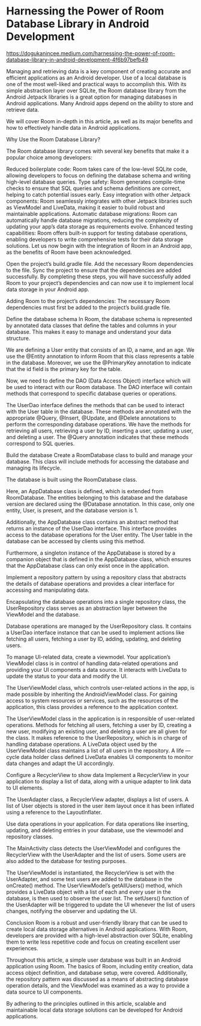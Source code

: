 # Harnessing the Power of Room Database Library in Android Development

https://dogukanincee.medium.com/harnessing-the-power-of-room-database-library-in-android-development-4f6b97befb49

Managing and retrieving data is a key component of creating accurate and efficient applications as an Android developer. Use of a local database is one of the most well-liked and practical ways to accomplish this. With its simple abstraction layer over SQLite, the Room database library from the Android Jetpack libraries is a great option for managing databases in Android applications. Many Android apps depend on the ability to store and retrieve data.

We will cover Room in-depth in this article, as well as its major benefits and how to effectively handle data in Android applications.

Why Use the Room Database Library?

The Room database library comes with several key benefits that make it a popular choice among developers:

Reduced boilerplate code: Room takes care of the low-level SQLite code, allowing developers to focus on defining the database schema and writing high-level database queries.
Type safety: Room generates compile-time checks to ensure that SQL queries and schema definitions are correct, helping to catch potential issues early.
Easy integration with other Jetpack components: Room seamlessly integrates with other Jetpack libraries such as ViewModel and LiveData, making it easier to build robust and maintainable applications.
Automatic database migrations: Room can automatically handle database migrations, reducing the complexity of updating your app’s data storage as requirements evolve.
Enhanced testing capabilities: Room offers built-in support for testing database operations, enabling developers to write comprehensive tests for their data storage solutions.
Let us now begin with the integration of Room in an Android app, as the benefits of Room have been acknowledged.

Open the project’s build.gradle file.
Add the necessary Room dependencies to the file.
Sync the project to ensure that the dependencies are added successfully.
By completing these steps, you will have successfully added Room to your project’s dependencies and can now use it to implement local data storage in your Android app.

Adding Room to the project’s dependencies: The necessary Room dependencies must first be added to the project’s build.gradle file.

Define the database schema In Room, the database schema is represented by annotated data classes that define the tables and columns in your database. This makes it easy to manage and understand your data structure.

We are defining a User entity that consists of an ID, a name, and an age. We use the @Entity annotation to inform Room that this class represents a table in the database. Moreover, we use the @PrimaryKey annotation to indicate that the id field is the primary key for the table.

Now, we need to define the DAO (Data Access Object) interface which will be used to interact with our Room database. The DAO interface will contain methods that correspond to specific database queries or operations.

The UserDao interface defines the methods that can be used to interact with the User table in the database. These methods are annotated with the appropriate @Query, @Insert, @Update, and @Delete annotations to perform the corresponding database operations. We have the methods for retrieving all users, retrieving a user by ID, inserting a user, updating a user, and deleting a user. The @Query annotation indicates that these methods correspond to SQL queries.

Build the database Create a RoomDatabase class to build and manage your database. This class will include methods for accessing the database and managing its lifecycle.

The database is built using the RoomDatabase class.

Here, an AppDatabase class is defined, which is extended from RoomDatabase. The entities belonging to this database and the database version are declared using the @Database annotation. In this case, only one entity, User, is present, and the database version is 1.

Additionally, the AppDatabase class contains an abstract method that returns an instance of the UserDao interface. This interface provides access to the database operations for the User entity. The User table in the database can be accessed by clients using this method.

Furthermore, a singleton instance of the AppDatabase is stored by a companion object that is defined in the AppDatabase class, which ensures that the AppDatabase class can only exist once in the application.

Implement a repository pattern by using a repository class that abstracts the details of database operations and provides a clear interface for accessing and manipulating data.

Encapsulating the database operations into a single repository class, the UserRepository class serves as an abstraction layer between the ViewModel and the database.

Database operations are managed by the UserRepository class. It contains a UserDao interface instance that can be used to implement actions like fetching all users, fetching a user by ID, adding, updating, and deleting users.

To manage UI-related data, create a viewmodel. Your application’s ViewModel class is in control of handling data-related operations and providing your UI components a data source. It interacts with LiveData to update the status to your data and modify the UI.

The UserViewModel class, which controls user-related actions in the app, is made possible by inheriting the AndroidViewModel class. For gaining access to system resources or services, such as the resources of the application, this class provides a reference to the application context.

The UserViewModel class in the application is in responsible of user-related operations. Methods for fetching all users, fetching a user by ID, creating a new user, modifying an existing user, and deleting a user are all given for the class. It makes reference to the UserRepository, which is in charge of handling database operations. A LiveData object used by the UserViewModel class maintains a list of all users in the repository. A life — cycle data holder class defined LiveData enables Ui components to monitor data changes and adapt the UI accordingly.

Configure a RecyclerView to show data Implement a RecyclerView in your application to display a list of data, along with a unique adapter to link data to UI elements.

The UserAdapter class, a RecyclerView adapter, displays a list of users. A list of User objects is stored in the user item layout once it has been inflated using a reference to the LayoutInflater.

Use data operations in your application. For data operations like inserting, updating, and deleting entries in your database, use the viewmodel and repository classes.

The MainActivity class detects the UserViewModel and configures the RecyclerView with the UserAdapter and the list of users. Some users are also added to the database for testing purposes.

The UserViewModel is instantiated, the RecyclerView is set with the UserAdapter, and some test users are added to the database in the onCreate() method. The UserViewModel’s getAllUsers() method, which provides a LiveData object with a list of each and every user in the database, is then used to observe the user list. The setUsers() function of the UserAdapter will be triggered to update the UI whenever the list of users changes, notifying the observer and updating the UI.

Conclusion
Room is a robust and user-friendly library that can be used to create local data storage alternatives in Android applications. With Room, developers are provided with a high-level abstraction over SQLite, enabling them to write less repetitive code and focus on creating excellent user experiences.

Throughout this article, a simple user database was built in an Android application using Room. The basics of Room, including entity creation, data access object definition, and database setup, were covered. Additionally, the repository pattern was discussed as a means of abstracting database operation details, and the ViewModel was examined as a way to provide a data source to UI components.

By adhering to the principles outlined in this article, scalable and maintainable local data storage solutions can be developed for Android applications.
